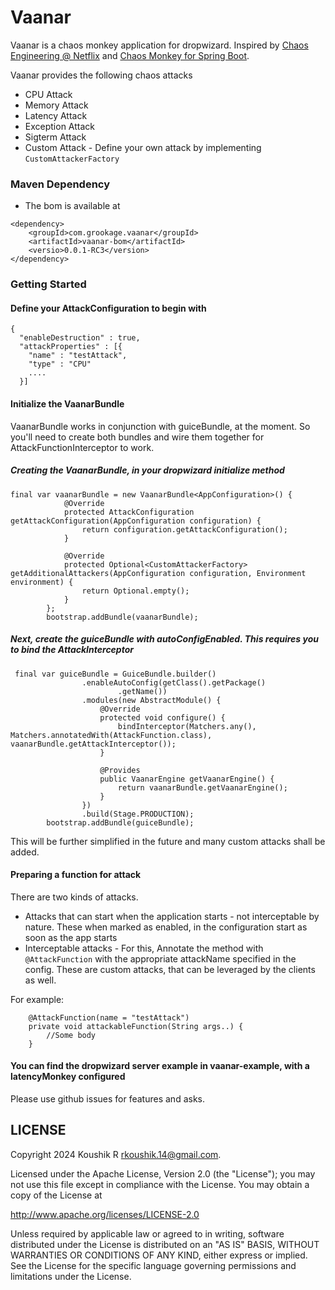 # Vaanar

Vaanar is a chaos monkey application for dropwizard. Inspired
by [Chaos Engineering @ Netflix](https://github.com/Netflix/chaosmonkey)
and [Chaos Monkey for Spring Boot](https://github.com/codecentric/chaos-monkey-spring-boot).

<p> Vaanar provides the following chaos attacks </p>

- CPU Attack
- Memory Attack
- Latency Attack
- Exception Attack
- Sigterm Attack
- Custom Attack - Define your own attack by implementing `CustomAttackerFactory`

### Maven Dependency

- The bom is available at

```
<dependency>
    <groupId>com.grookage.vaanar</groupId>
    <artifactId>vaanar-bom</artifactId>
    <versio>0.0.1-RC3</version>
</dependency>
```

### Getting Started

#### Define your AttackConfiguration to begin with

```
{
  "enableDestruction" : true,
  "attackProperties" : [{
    "name" : "testAttack",
    "type" : "CPU"
    ....
  }]
```

#### Initialize the VaanarBundle

VaanarBundle works in conjunction with guiceBundle, at the moment. So you'll need to create both bundles
and wire them together for AttackFunctionInterceptor to work.

##### Creating the VaanarBundle, in your dropwizard initialize method

```
final var vaanarBundle = new VaanarBundle<AppConfiguration>() {
            @Override
            protected AttackConfiguration getAttackConfiguration(AppConfiguration configuration) {
                return configuration.getAttackConfiguration();
            }

            @Override
            protected Optional<CustomAttackerFactory> getAdditionalAttackers(AppConfiguration configuration, Environment environment) {
                return Optional.empty();
            }
        };
        bootstrap.addBundle(vaanarBundle);
```

##### Next, create the guiceBundle with autoConfigEnabled. This requires you to bind the AttackInterceptor

```
 final var guiceBundle = GuiceBundle.builder()
                .enableAutoConfig(getClass().getPackage()
                        .getName())
                .modules(new AbstractModule() {
                    @Override
                    protected void configure() {
                        bindInterceptor(Matchers.any(), Matchers.annotatedWith(AttackFunction.class), vaanarBundle.getAttackInterceptor());
                    }

                    @Provides
                    public VaanarEngine getVaanarEngine() {
                        return vaanarBundle.getVaanarEngine();
                    }
                })
                .build(Stage.PRODUCTION);
        bootstrap.addBundle(guiceBundle);
```

This will be further simplified in the future and many custom attacks shall be added.

#### Preparing a function for attack

There are two kinds of attacks.

- Attacks that can start when the application starts - not interceptable by nature. These when marked as enabled, in the
  configuration start as soon as the app starts
- Interceptable attacks - For this, Annotate the method with `@AttackFunction` with the appropriate attackName specified
  in the config. These are custom attacks, that can be leveraged by the clients as well.

For example:

```
    @AttackFunction(name = "testAttack")
    private void attackableFunction(String args..) {
        //Some body
    }
```

#### You can find the dropwizard server example in vaanar-example, with a latencyMonkey configured

Please use github issues for features and asks.

LICENSE
-------

Copyright 2024 Koushik R <rkoushik.14@gmail.com>.

Licensed under the Apache License, Version 2.0 (the "License");
you may not use this file except in compliance with the License.
You may obtain a copy of the License at

http://www.apache.org/licenses/LICENSE-2.0

Unless required by applicable law or agreed to in writing, software
distributed under the License is distributed on an "AS IS" BASIS,
WITHOUT WARRANTIES OR CONDITIONS OF ANY KIND, either express or implied.
See the License for the specific language governing permissions and
limitations under the License.


